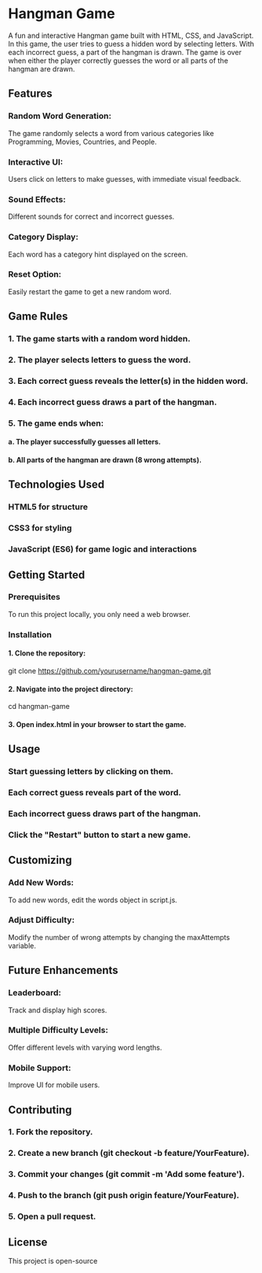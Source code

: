 # Hangman Game

A fun and interactive Hangman game built with HTML, CSS, and JavaScript. In this game, the user tries to guess a hidden word by selecting letters. With each incorrect guess, a part of the hangman is drawn. The game is over when either the player correctly guesses the word or all parts of the hangman are drawn.

## Features

### Random Word Generation:

The game randomly selects a word from various categories like Programming, Movies, Countries, and People.

### Interactive UI:

Users click on letters to make guesses, with immediate visual feedback.

### Sound Effects:

Different sounds for correct and incorrect guesses.

### Category Display:

Each word has a category hint displayed on the screen.

### Reset Option:

Easily restart the game to get a new random word.

## Game Rules

### 1. The game starts with a random word hidden.

### 2. The player selects letters to guess the word.

### 3. Each correct guess reveals the letter(s) in the hidden word.

### 4. Each incorrect guess draws a part of the hangman.

### 5. The game ends when:

#### a. The player successfully guesses all letters.

#### b. All parts of the hangman are drawn (8 wrong attempts).

## Technologies Used

### HTML5 for structure

### CSS3 for styling

### JavaScript (ES6) for game logic and interactions

## Getting Started

### Prerequisites

To run this project locally, you only need a web browser.

### Installation

#### 1. Clone the repository:

git clone https://github.com/yourusername/hangman-game.git

#### 2. Navigate into the project directory:

cd hangman-game

#### 3. Open index.html in your browser to start the game.

## Usage

### Start guessing letters by clicking on them.

### Each correct guess reveals part of the word.

### Each incorrect guess draws part of the hangman.

### Click the "Restart" button to start a new game.

## Customizing

### Add New Words:

To add new words, edit the words object in script.js.

### Adjust Difficulty:

Modify the number of wrong attempts by changing the maxAttempts variable.

## Future Enhancements

### Leaderboard:

Track and display high scores.

### Multiple Difficulty Levels:

Offer different levels with varying word lengths.

### Mobile Support:

Improve UI for mobile users.

## Contributing

### 1. Fork the repository.

### 2. Create a new branch (git checkout -b feature/YourFeature).

### 3. Commit your changes (git commit -m 'Add some feature').

### 4. Push to the branch (git push origin feature/YourFeature).

### 5. Open a pull request.

## License

This project is open-source
